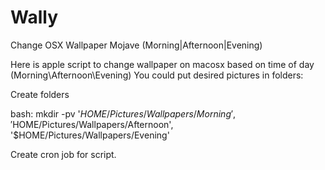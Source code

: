 # Wally
Change OSX Wallpaper Mojave (Morning|Afternoon|Evening)

Here is apple script to change wallpaper on macosx based on time of day (Morning\Afternoon\Evening)
You could put desired pictures in folders:

Create folders

bash: 
mkdir -pv '$HOME/Pictures/Wallpapers/Morning', '$HOME/Pictures/Wallpapers/Afternoon', '$HOME/Pictures/Wallpapers/Evening'

Create cron job for script.
